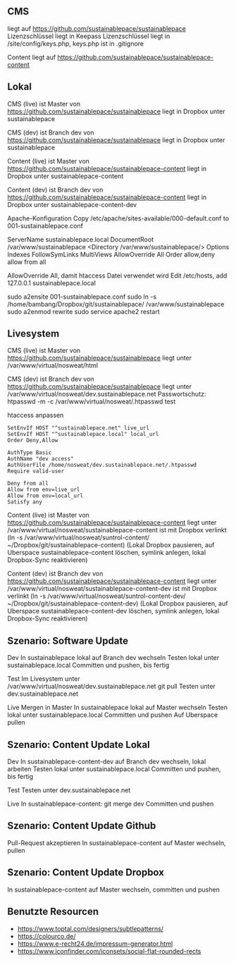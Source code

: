 
## CMS ##

liegt auf https://github.com/sustainablepace/sustainablepace
Lizenzschlüssel liegt in Keepass
Lizenzschlüssel liegt in /site/config/keys.php, keys.php ist in .gitignore

Content liegt auf https://github.com/sustainablepace/sustainablepace-content

## Lokal ##

CMS (live)
ist Master von https://github.com/sustainablepace/sustainablepace
liegt in Dropbox unter sustainablepace

CMS (dev)
ist Branch dev von https://github.com/sustainablepace/sustainablepace
liegt in Dropbox unter sustainablepace

Content (live) 
ist Master von https://github.com/sustainablepace/sustainablepace-content
liegt in Dropbox unter sustainablepace-content

Content (dev) 
ist Branch dev von https://github.com/sustainablepace/sustainablepace-content
liegt in Dropbox unter sustainablepace-content-dev

Apache-Konfiguration
Copy /etc/apache/sites-available/000-default.conf to 001-sustainablepace.conf

  ServerName sustainablepace.local
  DocumentRoot /var/www/sustainablepace
  <Directory /var/www/sustainablepace/>
    Options Indexes FollowSymLinks MultiViews
    AllowOverride All
    Order allow,deny
    allow from all
  </Directory>

AllowOverride All, damit htaccess Datei verwendet wird
Edit /etc/hosts, add 
127.0.0.1       sustainablepace.local

sudo a2ensite 001-sustainablepace.conf 
sudo ln -s /home/bambang/Dropbox/git/sustainablepace/ /var/www/sustainablepace
sudo a2enmod rewrite
sudo service apache2 restart

## Livesystem ##

CMS (live)
ist Master von https://github.com/sustainablepace/sustainablepace
liegt unter /var/www/virtual/nosweat/html

CMS (dev)
ist Branch dev von https://github.com/sustainablepace/sustainablepace
liegt unter /var/www/virtual/nosweat/dev.sustainablepace.net
Passwortschutz: 
	htpasswd -m -c /var/www/virtual/nosweat/.htpasswd test

  htaccess anpassen

	SetEnvIf HOST "^sustainablepace.net" live_url
	SetEnvIf HOST "^sustainablepace.local" local_url
	Order Deny,Allow

	AuthType Basic
	AuthName "dev access"
	AuthUserFile /home/nosweat/dev.sustainablepace.net/.htpasswd
	Require valid-user

	Deny from all
	Allow from env=live_url
	Allow from env=local_url
	Satisfy any

Content (live) 
ist Master von https://github.com/sustainablepace/sustainablepace-content
liegt unter /var/www/virtual/nosweat/sustainablepace-content
ist mit Dropbox verlinkt (ln -s /var/www/virtual/nosweat/suntrol-content/ ~/Dropbox/git/sustainablepace-content)
(Lokal Dropbox pausieren, auf Uberspace sustainablepace-content löschen, symlink anlegen, lokal Dropbox-Sync reaktivieren)

Content (dev) 
ist Branch dev von https://github.com/sustainablepace/sustainablepace-content
liegt unter /var/www/virtual/nosweat/sustainablepace-content-dev
ist mit Dropbox verlinkt (ln -s /var/www/virtual/nosweat/suntrol-content-dev/ ~/Dropbox/git/sustainablepace-content-dev)
(Lokal Dropbox pausieren, auf Uberspace sustainablepace-content-dev löschen, symlink anlegen, lokal Dropbox-Sync reaktivieren)


## Szenario: Software Update ##

Dev
In sustainablepace lokal auf Branch dev wechseln
Testen lokal unter sustainablepace.local
Committen und pushen, bis fertig

Test
Im Livesystem unter /var/www/virtual/nosweat/dev.sustainablepace.net git pull
Testen unter dev.sustainablepace.net

Live
Mergen in Master
In sustainablepace lokal auf Master wechseln
Testen lokal unter sustainablepace.local
Committen und pushen
Auf Uberspace pullen

## Szenario: Content Update Lokal ##

Dev
In sustainablepace-content-dev auf Branch dev wechseln, lokal arbeiten
Testen lokal unter sustainablepace.local
Committen und pushen, bis fertig

Test
Testen unter dev.sustainablepace.net

Live
In sustainablepace-content: git merge dev
Committen und pushen

## Szenario: Content Update Github ##

Pull-Request akzeptieren
In sustainablepace-content auf Master wechseln, pullen

## Szenario: Content Update Dropbox ##

In sustainablepace-content auf Master wechseln, committen und pushen


## Benutzte Resourcen

* https://www.toptal.com/designers/subtlepatterns/
* https://colourco.de/
* https://www.e-recht24.de/impressum-generator.html
* https://www.iconfinder.com/iconsets/social-flat-rounded-rects
